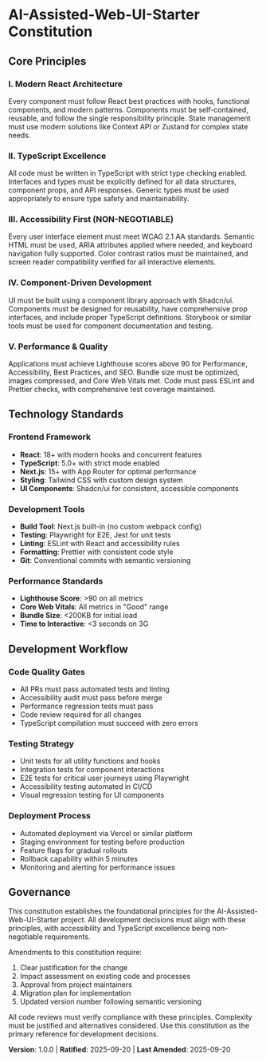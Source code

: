 <!--
Sync Impact Report:
- Version change: 1.0.0 → 1.0.0 (initial creation)
- Added sections: Core Principles (5), Technology Standards, Development Workflow, Governance
- Templates requiring updates: plan-template.md (constitution check section), spec-template.md (accessibility requirements), tasks-template.md (accessibility testing tasks)
- Follow-up TODOs: None - all placeholders resolved
-->

# AI-Assisted-Web-UI-Starter Constitution

## Core Principles

### I. Modern React Architecture
Every component must follow React best practices with hooks, functional components, and modern patterns. Components must be self-contained, reusable, and follow the single responsibility principle. State management must use modern solutions like Context API or Zustand for complex state needs.

### II. TypeScript Excellence
All code must be written in TypeScript with strict type checking enabled. Interfaces and types must be explicitly defined for all data structures, component props, and API responses. Generic types must be used appropriately to ensure type safety and maintainability.

### III. Accessibility First (NON-NEGOTIABLE)
Every user interface element must meet WCAG 2.1 AA standards. Semantic HTML must be used, ARIA attributes applied where needed, and keyboard navigation fully supported. Color contrast ratios must be maintained, and screen reader compatibility verified for all interactive elements.

### IV. Component-Driven Development
UI must be built using a component library approach with Shadcn/ui. Components must be designed for reusability, have comprehensive prop interfaces, and include proper TypeScript definitions. Storybook or similar tools must be used for component documentation and testing.

### V. Performance & Quality
Applications must achieve Lighthouse scores above 90 for Performance, Accessibility, Best Practices, and SEO. Bundle size must be optimized, images compressed, and Core Web Vitals met. Code must pass ESLint and Prettier checks, with comprehensive test coverage maintained.

## Technology Standards

### Frontend Framework
- **React**: 18+ with modern hooks and concurrent features
- **TypeScript**: 5.0+ with strict mode enabled
- **Next.js**: 15+ with App Router for optimal performance
- **Styling**: Tailwind CSS with custom design system
- **UI Components**: Shadcn/ui for consistent, accessible components

### Development Tools
- **Build Tool**: Next.js built-in (no custom webpack config)
- **Testing**: Playwright for E2E, Jest for unit tests
- **Linting**: ESLint with React and accessibility rules
- **Formatting**: Prettier with consistent code style
- **Git**: Conventional commits with semantic versioning

### Performance Standards
- **Lighthouse Score**: >90 on all metrics
- **Core Web Vitals**: All metrics in "Good" range
- **Bundle Size**: <200KB for initial load
- **Time to Interactive**: <3 seconds on 3G

## Development Workflow

### Code Quality Gates
- All PRs must pass automated tests and linting
- Accessibility audit must pass before merge
- Performance regression tests must pass
- Code review required for all changes
- TypeScript compilation must succeed with zero errors

### Testing Strategy
- Unit tests for all utility functions and hooks
- Integration tests for component interactions
- E2E tests for critical user journeys using Playwright
- Accessibility testing automated in CI/CD
- Visual regression testing for UI components

### Deployment Process
- Automated deployment via Vercel or similar platform
- Staging environment for testing before production
- Feature flags for gradual rollouts
- Rollback capability within 5 minutes
- Monitoring and alerting for performance issues

## Governance

This constitution establishes the foundational principles for the AI-Assisted-Web-UI-Starter project. All development decisions must align with these principles, with accessibility and TypeScript excellence being non-negotiable requirements.

Amendments to this constitution require:
1. Clear justification for the change
2. Impact assessment on existing code and processes
3. Approval from project maintainers
4. Migration plan for implementation
5. Updated version number following semantic versioning

All code reviews must verify compliance with these principles. Complexity must be justified and alternatives considered. Use this constitution as the primary reference for development decisions.

**Version**: 1.0.0 | **Ratified**: 2025-09-20 | **Last Amended**: 2025-09-20